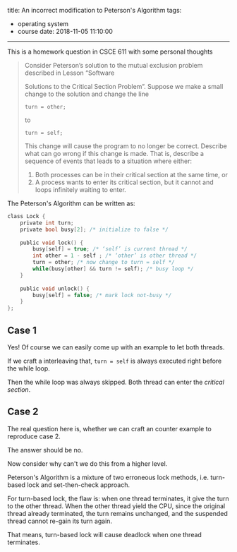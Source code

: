 title: An incorrect modification to Peterson's Algorithm
tags:
  - operating system
  - course
date: 2018-11-05 11:10:00
---
This is a homework question in CSCE 611 with some personal thoughts
<!-- more -->

> Consider Peterson’s solution to the mutual exclusion problem described in Lesson “Software
>
> Solutions to the Critical Section Problem”. Suppose we make a small change to the solution and change the line
>
> `turn = other;`
> 
> to
> 
> `turn = self;`
> 
> This change will cause the program to no longer be correct. Describe what can go wrong if this change is made. That is, describe a sequence of events that leads to a situation where either:
> 
> 1. Both processes can be in their critical section at the same time, or
> 2. A process wants to enter its critical section, but it cannot and loops infinitely waiting to enter.

The Peterson's Algorithm can be written as:

```C
class Lock {
	private int turn;
	private bool busy[2]; /* initialize to false */
	
	public void lock() {
		busy[self] = true; /* ‘self’ is current thread */
 		int other = 1 - self ; /* ‘other’ is other thread */
 		turn = other; /* now change to turn = self */
 		while(busy[other] && turn != self); /* busy loop */
 	}
 	
 	public void unlock() {
 		busy[self] = false; /* mark lock not-busy */
 	}
};
```

## Case 1
Yes! Of course we can easily come up with an example to let both threads.

If we craft a interleaving that, `turn = self` is always executed right before the while loop.

Then the while loop was always skipped. Both thread can enter the *critical section*.

## Case 2
The real question here is, whether we can craft an counter example to reproduce case 2.

The answer should be no.

Now consider why can't we do this from a higher level.

Peterson's Algorithm is a mixture of two erroneous lock methods, i.e. turn-based lock and set-then-check approach.

For turn-based lock, the flaw is: when one thread terminates, it give the turn to the other thread. When the other thread yield the CPU, since the original thread already terminated, the turn remains unchanged, and the suspended thread cannot re-gain its turn again.

That means, turn-based lock will cause deadlock when one thread terminates.



